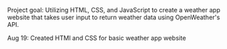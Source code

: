Project goal: Utilizing HTML, CSS, and JavaScript to create a weather app website that takes user input to return weather data using OpenWeather's API. 

Aug 19: Created HTMl and CSS for basic weather app website
